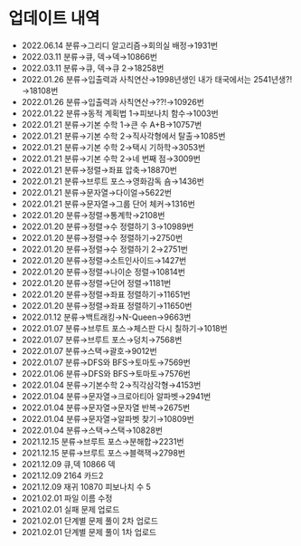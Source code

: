 # 업데이트 내역 
- 2022.06.14 분류→그리디 알고리즘→회의실 배정→1931번
- 2022.03.11 분류→큐, 덱→덱→10866번
- 2022.03.11 분류→큐, 덱→큐 2→18258번
- 2022.01.26 분류→입출력과 사칙연산→1998년생인 내가 태국에서는 2541년생?!→18108번
- 2022.01.26 분류→입출력과 사칙연산→??!→10926번
- 2022.01.22 분류→동적 계획법 1→피보나치 함수→1003번
- 2022.01.21 분류→기본 수학 1→큰 수 A+B→10757번
- 2022.01.21 분류→기본 수학 2→직사각형에서 탈출→1085번
- 2022.01.21 분류→기본 수학 2→택시 기하학→3053번
- 2022.01.21 분류→기본 수학 2→네 번째 점→3009번
- 2022.01.21 분류→정렬→좌표 압축→18870번
- 2022.01.21 분류→브루트 포스→영화감독 숌→1436번
- 2022.01.21 분류→문자열→다이얼→5622번
- 2022.01.21 분류→문자열→그룹 단어 체커→1316번
- 2022.01.20 분류→정렬→통계학→2108번
- 2022.01.20 분류→정렬→수 정렬하기 3→10989번
- 2022.01.20 분류→정렬→수 정렬하기→2750번
- 2022.01.20 분류→정렬→수 정렬하기 2→2751번
- 2022.01.20 분류→정렬→소트인사이드→1427번
- 2022.01.20 분류→정렬→나이순 정렬→10814번
- 2022.01.20 분류→정렬→단어 정렬→1181번
- 2022.01.20 분류→정렬→좌표 정렬하기→11651번
- 2022.01.20 분류→정렬→좌표 정렬하기→11650번
- 2022.01.12 분류→백트래킹→N-Queen→9663번
- 2022.01.07 분류→브루트 포스→체스판 다시 칠하기→1018번
- 2022.01.07 분류→브루트 포스→덩치→7568번
- 2022.01.07 분류→스택→괄호→9012번
- 2022.01.07 분류→DFS와 BFS→토마토→7569번
- 2022.01.06 분류→DFS와 BFS→토마토→7576번
- 2022.01.04 분류→기본수학 2→직각삼각형→4153번
- 2022.01.04 분류→문자열→크로아티아 알파벳→2941번
- 2022.01.04 분류→문자열→문자열 반복→2675번
- 2022.01.04 분류→문자열→알파벳 찾기→10809번
- 2022.01.04 분류→스택→스택→10828번
- 2021.12.15 분류→브루트 포스→분해합→2231번
- 2021.12.15 분류→브루트 포스→블랙잭→2798번
- 2021.12.09 큐,덱 10866 덱
- 2021.12.09 2164 카드2
- 2021.12.09 재귀 10870 피보나치 수 5
- 2021.02.01 파일 이름 수정
- 2021.02.01 실패 문제 업로드
- 2021.02.01 단계별 문제 풀이 2차 업로드
- 2021.02.01 단계별 문제 풀이 1차 업로드
